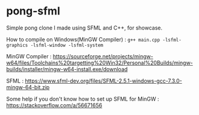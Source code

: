 # pong-sfml

Simple pong clone I made using SFML and C++, for showcase.

How to compile on Windows(MinGW Compiler) : ```g++ main.cpp -lsfml-graphics -lsfml-window -lsfml-system```

MinGW Compiler : https://sourceforge.net/projects/mingw-w64/files/Toolchains%20targetting%20Win32/Personal%20Builds/mingw-builds/installer/mingw-w64-install.exe/download

SFML : https://www.sfml-dev.org/files/SFML-2.5.1-windows-gcc-7.3.0-mingw-64-bit.zip

Some help if you don't know how to set up SFML for MinGW : https://stackoverflow.com/a/56671656
